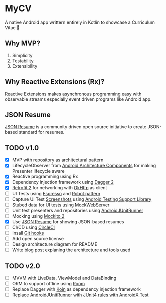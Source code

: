 # MyCV
A native Android app writtern entirely in Kotlin to showcase a Curriculum Vitae :page_facing_up:

## Why MVP?
1. Simplicity
2. Testability
3. Extensibility

## Why Reactive Extensions (Rx)?
Reactive Extensions makes asynchronous programming easy with observable streams especially event driven programs like Android app.

## JSON Resume
[JSON Resume](https://jsonresume.org) is a community driven open source initiative to create JSON-based standard for resumes.

## TODO v1.0
- [X] MVP with repository as architectural pattern
- [X] LifecycleObserver from [Android Architecture Components](https://developer.android.com/topic/libraries/architecture/) for making Presenter lifecycle aware
- [X] Reactive programming using Rx
- [X] Dependency injection framework using [Dagger 2](https://google.github.io/dagger/)
- [X] [Retrofit 2](https://github.com/square/retrofit) for networking with [OkHttp](https://github.com/square/okhttp) as client
- [ ] UI Tests using [Espresso](https://developer.android.com/training/testing/espresso/) and [Robot pattern](https://gist.github.com/bharatdodeja/ac001b6a24028bde56943ee40cab7dbd)
- [ ] Capture UI Test [Screenshots](https://developer.android.com/reference/android/support/test/runner/screenshot/Screenshot) using [Android Testing Support Library](https://android.github.io/android-test/)
- [ ] Stubed data for UI tests using [MockWebServer](https://github.com/square/okhttp/tree/master/mockwebserver)
- [ ] Unit test presenters and repositories using [AndroidJUnitRunner](https://developer.android.com/training/testing/junit-runner)
- [ ] Mocking using [Mockito 2](https://github.com/mockito/mockito)
- [X] Use [JSON Resume](https://jsonresume.org) for showing JSON-based resumes
- [ ] CI/CD using [CircleCI](https://circleci.com/)
- [ ] Insall [Git hooks](https://www.atlassian.com/git/tutorials/git-hooks)
- [ ] Add open source license
- [ ] Design architecture diagram for README
- [ ] Write blog post explaning the architecture and tools used

## TODO v2.0
- [ ] MVVM with LiveData, ViewModel and DataBinding
- [ ] ORM to support offline using [Room](https://developer.android.com/topic/libraries/architecture/room)
- [ ] Replace Dagger with [Koin](https://insert-koin.io/) as dependency injection framework
- [ ] Replace [AndroidJUnitRunner](https://developer.android.com/training/testing/junit-runner) with [JUnit4 rules with AndroidX Test](https://developer.android.com/training/testing/junit-rules)
